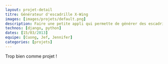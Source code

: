 ```yaml
---
layout: projet-detail
titre: Générateur d'escadrille X-Wing
images: [images/projets/default.png]
description: Faire une petite appli qui permette de générer des escadrilles X-Wing. On lui dit : on est 5 joueurs, on veut des escadrilles à 100 points et hop, elle propose une escadrille rebelle et une impériale. 
technos: [django, python]
dates: [15/03/2013]
equipe: [Cuong, Jef, Jennifer]
categories: [projets]
---
```

Trop bien comme projet !